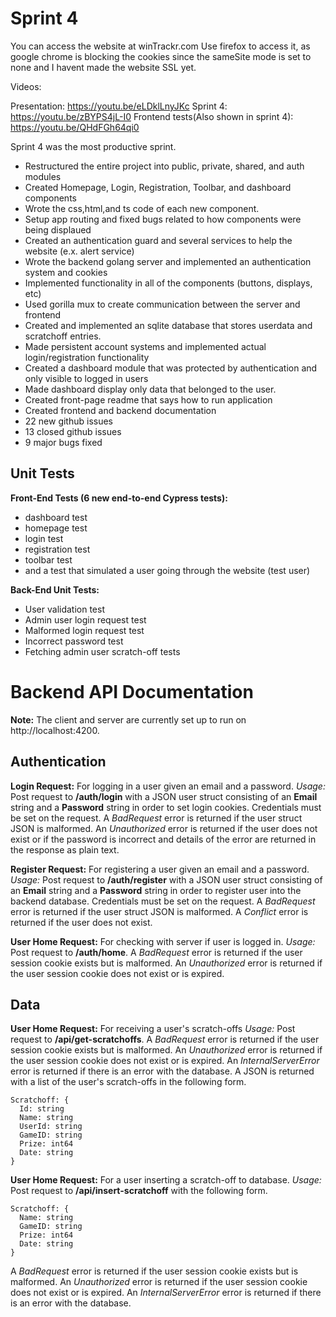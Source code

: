 # Sprint 4


You can access the website at winTrackr.com
Use firefox to access it, as google chrome is blocking the cookies since the sameSite mode is set to none and I havent made the website SSL yet.

Videos:

Presentation: https://youtu.be/eLDklLnyJKc
Sprint 4: https://youtu.be/zBYPS4jL-I0
Frontend tests(Also shown in sprint 4): https://youtu.be/QHdFGh64qi0

Sprint 4 was the most productive sprint.
+ Restructured the entire project into public, private, shared, and auth modules
+ Created Homepage, Login, Registration, Toolbar, and dashboard components
+ Wrote the css,html,and ts code of each new component.
+ Setup app routing and fixed bugs related to how components were being displaued
+ Created an authentication guard and several services to help the website (e.x. alert service)
+ Wrote the backend golang server and implemented an authentication system and cookies
+ Implemented functionality in all of the components (buttons, displays, etc)
+ Used gorilla mux to create communication between the server and frontend
+ Created and implemented an sqlite database that stores userdata and scratchoff entries.
+ Made persistent account systems and implemented actual login/registration functionality
+ Created a dashboard module that was protected by authentication and only visible to logged in users
+ Made dashboard display only data that belonged to the user.
+ Created front-page readme that says how to run application
+ Created frontend and backend documentation
+ 22 new github issues
+ 13 closed github issues
+ 9 major bugs fixed

## Unit Tests

**Front-End Tests (6 new end-to-end Cypress tests):**
 - dashboard test
 - homepage test
 - login test
 - registration test
 - toolbar test
 - and a test that simulated a user going through the website (test user)

**Back-End Unit Tests:**
 - User validation test
 - Admin user login request test
 - Malformed login request test
 - Incorrect password test
 - Fetching admin user scratch-off tests

# Backend API Documentation

**Note:** The client and server are currently set up to run on http://localhost:4200.

## Authentication

**Login Request:** For logging in a user given an email and a password.
*Usage:* Post request to __/auth/login__ with a JSON user struct consisting of an **Email** string and a **Password** string in order to set login cookies. Credentials
must be set on the request. A *BadRequest* error is returned if the user struct JSON is malformed. An *Unauthorized* error is returned if the user does not exist or if
the password is incorrect and details of the error are returned in the response as plain text.

**Register Request:** For registering a user given an email and a password.
*Usage:* Post request to __/auth/register__ with a JSON user struct consisting of an **Email** string and a **Password** string in order to register user into the
backend database. Credentials must be set on the request. A *BadRequest* error is returned if the user struct JSON is malformed. A *Conflict* error is returned if the
user does not exist.

**User Home Request:** For checking with server if user is logged in.
*Usage:* Post request to __/auth/home__. A *BadRequest* error is returned if the user session cookie exists but is malformed. An *Unauthorized* error is returned if the
user session cookie does not exist or is expired.


## Data

**User Home Request:** For receiving a user's scratch-offs
*Usage:* Post request to __/api/get-scratchoffs__. A *BadRequest* error is returned if the user session cookie exists but is malformed. An *Unauthorized* error is
returned if the user session cookie does not exist or is expired. An *InternalServerError* error is returned if there is an error with the database. A JSON is returned
with a list of the user's scratch-offs in the following form.
```
Scratchoff: {
  Id: string
  Name: string
  UserId: string
  GameID: string
  Prize: int64
  Date: string
}
```

**User Home Request:** For a user inserting a scratch-off to database.
*Usage:* Post request to __/api/insert-scratchoff__ with the following form.
```
Scratchoff: {
  Name: string
  GameID: string
  Prize: int64
  Date: string
}
```
A *BadRequest* error is returned if the user session cookie exists but is malformed. An *Unauthorized* error is
returned if the user session cookie does not exist or is expired. An *InternalServerError* error is returned if there is an error with the database.

